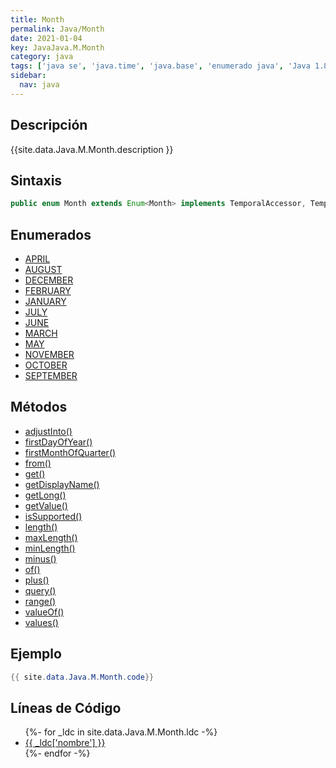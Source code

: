```yaml
---
title: Month
permalink: Java/Month
date: 2021-01-04
key: JavaJava.M.Month
category: java
tags: ['java se', 'java.time', 'java.base', 'enumerado java', 'Java 1.8']
sidebar: 
  nav: java
---
```


## Descripción
{{site.data.Java.M.Month.description }}

## Sintaxis
~~~java
public enum Month extends Enum<Month> implements TemporalAccessor, TemporalAdjuster
~~~

## Enumerados
* [APRIL](/Java/Month/APRIL)
* [AUGUST](/Java/Month/AUGUST)
* [DECEMBER](/Java/Month/DECEMBER)
* [FEBRUARY](/Java/Month/FEBRUARY)
* [JANUARY](/Java/Month/JANUARY)
* [JULY](/Java/Month/JULY)
* [JUNE](/Java/Month/JUNE)
* [MARCH](/Java/Month/MARCH)
* [MAY](/Java/Month/MAY)
* [NOVEMBER](/Java/Month/NOVEMBER)
* [OCTOBER](/Java/Month/OCTOBER)
* [SEPTEMBER](/Java/Month/SEPTEMBER)

## Métodos
* [adjustInto()](/Java/Month/adjustInto)
* [firstDayOfYear()](/Java/Month/firstDayOfYear)
* [firstMonthOfQuarter()](/Java/Month/firstMonthOfQuarter)
* [from()](/Java/Month/from)
* [get()](/Java/Month/get)
* [getDisplayName()](/Java/Month/getDisplayName)
* [getLong()](/Java/Month/getLong)
* [getValue()](/Java/Month/getValue)
* [isSupported()](/Java/Month/isSupported)
* [length()](/Java/Month/length)
* [maxLength()](/Java/Month/maxLength)
* [minLength()](/Java/Month/minLength)
* [minus()](/Java/Month/minus)
* [of()](/Java/Month/of)
* [plus()](/Java/Month/plus)
* [query()](/Java/Month/query)
* [range()](/Java/Month/range)
* [valueOf()](/Java/Month/valueOf)
* [values()](/Java/Month/values)

## Ejemplo
~~~java
{{ site.data.Java.M.Month.code}}
~~~

## Líneas de Código
<ul>
{%- for _ldc in site.data.Java.M.Month.ldc -%}
   <li>
       <a href="{{_ldc['url'] }}">{{ _ldc['nombre'] }}</a>
   </li>
{%- endfor -%}
</ul>
